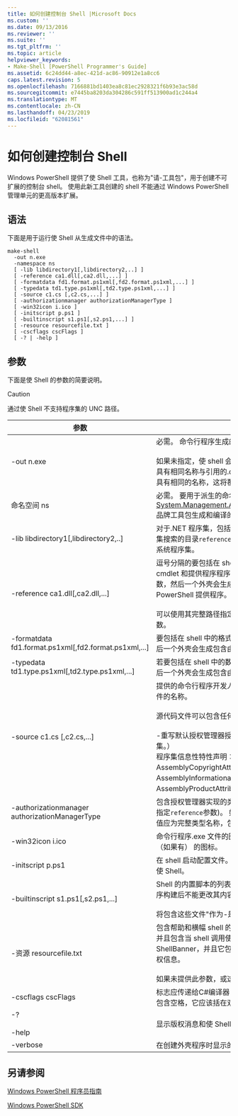 ```yaml
---
title: 如何创建控制台 Shell |Microsoft Docs
ms.custom: ''
ms.date: 09/13/2016
ms.reviewer: ''
ms.suite: ''
ms.tgt_pltfrm: ''
ms.topic: article
helpviewer_keywords:
- Make-Shell [PowerShell Programmer's Guide]
ms.assetid: 6c24dd44-a8ec-421d-ac86-90912e1a8cc6
caps.latest.revision: 5
ms.openlocfilehash: 7166881bd1403ea8c81ec2928321f6b93e3ac58d
ms.sourcegitcommit: e7445ba8203da304286c591ff513900ad1c244a4
ms.translationtype: MT
ms.contentlocale: zh-CN
ms.lasthandoff: 04/23/2019
ms.locfileid: "62081561"
---
```

# <a name="how-to-create-a-console-shell"></a>如何创建控制台 Shell

Windows PowerShell 提供了使 Shell 工具，也称为"请-工具包"，用于创建不可扩展的控制台 shell。 使用此新工具创建的 shell 不能通过 Windows PowerShell 管理单元的更高版本扩展。

## <a name="syntax"></a>语法

下面是用于运行使 Shell 从生成文件中的语法。

```
make-shell
  -out n.exe
  -namespace ns
  [ -lib libdirectory1[,libdirectory2,..] ]
  [ -reference ca1.dll[,ca2.dll,...] ]
  [ -formatdata fd1.format.ps1xml[,fd2.format.ps1xml,...] ]
  [ -typedata td1.type.ps1xml[,td2.type.ps1xml,...] ]
  [ -source c1.cs [,c2.cs,...] ]
  [ -authorizationmanager authorizationManagerType ]
  [ -win32icon i.ico ]
  [ -initscript p.ps1 ]
  [ -builtinscript s1.ps1[,s2.ps1,...] ]
  [ -resource resourcefile.txt ]
  [ -cscflags cscFlags ]
  [ -? | -help ]
```

## <a name="parameters"></a>参数

下面是使 Shell 的参数的简要说明。

> [!CAUTION]
> 通过使 Shell 不支持程序集的 UNC 路径。

|参数|说明|
|---------------|-----------------|
|-out n.exe|必需。 命令行程序生成的名称。 路径指定为此参数的一部分。<br /><br /> 如果未指定，使 shell 会将".exe"追加到此值。 **注意：** 不要创建输出文件具有相同名称与引用的.dll 文件。 如果尝试这样做，请 Shell 工具将创建具有相同的名称，这将覆盖具有 cmdlet 源代码的.cs 文件的.cs 文件。|
|命名空间 ns|必需。 要用于派生的命名空间[System.Management.Automation.Runspaces.Runspaceconfiguration](/dotnet/api/System.Management.Automation.Runspaces.RunspaceConfiguration)品牌工具包生成和编译的类。|
|-lib libdirectory1[,libdirectory2,..]|对于.NET 程序集，包括 Windows PowerShell 程序集，通过指定的程序集搜索的目录`reference`参数、 间接引用另一个程序集的程序集和.NET 系统程序集。|
|-reference ca1.dll[,ca2.dll,...]|逗号分隔的要包括在 shell 中的程序集列表。 这些程序集包括所有 cmdlet 和提供程序程序集，以及应加载的资源程序集。 如果未指定此参数，然后一个外壳会生成包含核心 cmdlet 和提供的 Windows PowerShell 提供程序。<br /><br /> 可以使用其完整路径指定程序集，否则将使用指定的路径搜索它们`lib`参数。|
|-formatdata fd1.format.ps1xml[,fd2.format.ps1xml,...]|要包括在 shell 中的格式数据的以逗号分隔列表。 如果未指定此参数，然后一个外壳会生成包含由 Windows PowerShell 提供的格式数据。|
|-typedata td1.type.ps1xml[,td2.type.ps1xml,...]|若要包括在 shell 中的数据类型以逗号分隔列表。 如果未指定此参数，然后一个外壳会生成包含由 Windows PowerShell 提供的类型数据。|
|-source c1.cs [,c2.cs,...]|提供的命令行程序开发人员，包含生成命令行程序所需的任何源代码的文件的名称。<br /><br /> 源代码文件可以包含任何以下源代码：<br /><br /> -重写默认授权管理器授权管理器实现。 （这可能还提供编译成程序集。）<br />程序集信息性特性声明： 如 AssemblyCompanyAttribute、 AssemblyCopyrightAttribute、 AssemblyFileVersionAttribute、 AssemblyInformationalVersionAttribute、 AssemblyProductAttribute，和AssemblyTrademarkAttribute。|
|-authorizationmanager authorizationManagerType|包含授权管理器实现的类型。 这可定义在源代码中，或编译到程序集 (由指定`reference`参数)。 如果未指定此参数，则使用默认的安全管理器。 值应为完整类型名称，包括命名空间。|
|-win32icon i.ico|命令行程序.exe 文件的图标。 如果未指定，shell 将具有 c# 编译器包含 （如果有） 的图标。|
|-initscript p.ps1|在 shell 启动配置文件。 该文件是包含"作为-是";没有有效性检查，可以使 Shell。|
|-builtinscript s1.ps1[,s2.ps1,...]|Shell 的内置脚本的列表。 在路径中，脚本之前发现这些脚本和命令行程序构建后不能更改其内容。<br /><br /> 将包含这些文件"作为-是";没有有效性检查，可以使 Shell。|
|-资源 resourcefile.txt|包含帮助和横幅 shell 的资源的.txt 文件。 第一个资源命名 ShellHelp，并且包含当 shell 调用使用了显示的文本`help`参数。 第二个资源命名 ShellBanner，并且它包含的文本和 shell 在交互模式下启动时显示的版权信息。<br /><br /> 如果未提供此参数，或这些资源不存在，则泛型帮助和横幅使用。|
|-cscflags cscFlags|标志应传递给C#编译器 (csc.exe)。 这些是通过传递不变。 如果此参数包含空格，它应该括在双引号中。|
|-?<br /><br /> -help|显示版权消息和使 Shell 命令行选项。|
|-verbose|在创建外壳程序时显示的详细信息。|

## <a name="see-also"></a>另请参阅

[Windows PowerShell 程序员指南](./windows-powershell-programmer-s-guide.md)

[Windows PowerShell SDK](../windows-powershell-reference.md)